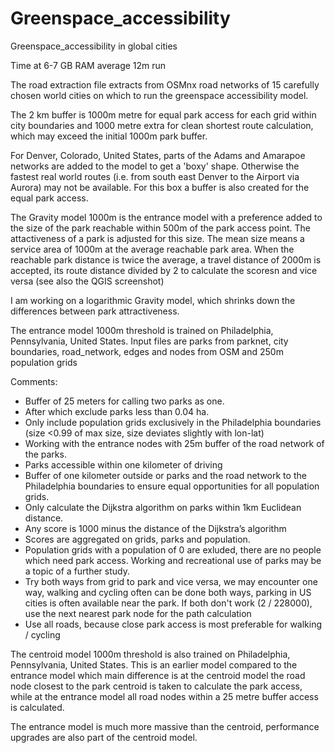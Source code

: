 # Greenspace_accessibility
Greenspace_accessibility in global cities

Time at 6-7 GB RAM average 12m run

The road extraction file extracts from OSMnx road networks of 15 carefully chosen world cities on which to run the greenspace accessibility model.

The 2 km buffer is 1000m metre for equal park access for each grid within city boundaries and 1000 metre extra for clean shortest route calculation, which may exceed the initial 1000m park buffer.

For Denver, Colorado, United States, parts of the Adams and Amarapoe networks are added to the model to get a 'boxy' shape. Otherwise the fastest real world routes (i.e. from south east Denver to the Airport via Aurora) may not be available. For this box a buffer is also created for the equal park access.

The Gravity model 1000m is the entrance model with a preference added to the size of the park reachable within 500m of the park access point. The attactiveness of a park is adjusted for this size. The mean size means a service area of 1000m at the average reachable park area. When the reachable park distance is twice the average, a travel distance of 2000m is accepted, its route distance divided by 2 to calculate the scoresn and vice versa (see also the QGIS screenshot)

I am working on a logarithmic Gravity model, which shrinks down the differences between park attractiveness.

The entrance model 1000m threshold is trained on Philadelphia, Pennsylvania, United States.
Input files are parks from parknet, city boundaries, road_network, edges and nodes from OSM and 250m population grids

Comments:
-	Buffer of 25 meters for calling two parks as one.
-	After which exclude parks less than 0.04 ha.
-	Only include population grids exclusively in the Philadelphia boundaries (size <0.99 of max size, size deviates slightly with lon-lat)
-	Working with the entrance nodes with 25m buffer of the road network of the parks.
-	Parks accessible within one kilometer of driving
-	Buffer of one kilometer outside or parks and the road network to the Philadelphia boundaries to ensure equal opportunities for all population grids.
-	Only calculate the Dijkstra algorithm on parks within 1km Euclidean distance.
-	Any score is 1000 minus the distance of the Dijkstra’s algorithm
-	Scores are aggregated on grids, parks and population.
-	Population grids with a population of 0 are exluded, there are no people which need park access. Working and recreational use of parks may be a topic of a further study.
-	Try both ways from grid to park and vice versa, we may encounter one way, walking and cycling often can be done both ways, parking in US cities is often available near the park. If both don't work (2 / 228000), use the next nearest park node for the path calculation
-	Use all roads, because close park access is most preferable for walking / cycling

The centroid model 1000m threshold is also trained on Philadelphia, Pennsylvania, United States. This is an earlier model compared to the entrance model which main difference is at the centroid model the road node closest to the park centroid is taken to calculate the park access, while at the entrance model all road nodes within a 25 metre buffer access is calculated.

The entrance model is much more massive than the centroid, performance upgrades are also part of the centroid model.

